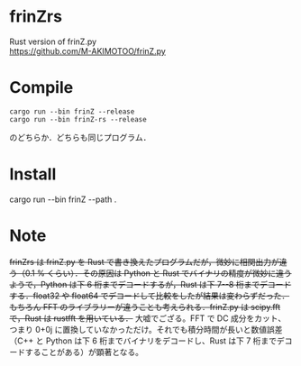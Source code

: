 # frinZrs
Rust version of frinZ.py  
https://github.com/M-AKIMOTOO/frinZ.py



# Compile
```
cargo run --bin frinZ --release  
cargo run --bin frinZ-rs --release
```
のどちらか．どちらも同じプログラム．

# Install  
cargo run --bin frinZ --path .  

# Note
~~frinZrs は frinZ.py を Rust で書き換えたプログラムだが，微妙に相関出力が違う（0.1 % くらい）．その原因は Python と Rust でバイナリの精度が微妙に違うようで，Python は下 6 桁までデコードするが，Rust は下 7--8 桁までデコードする．float32 や float64 でデコードして比較をしたが結果は変わらずだった．もちろん FFT のライブラリーが違うことも考えられる．frinZ.py は scipy.fft で，Rust は rustfft を用いている．~~
大嘘でござる。FFT で DC 成分をカット、つまり 0+0j に置換していなかっただけ。それでも積分時間が長いと数値誤差（C++ と Python は下 6 桁までバイナリをデコードし、Rust は下 7 桁までデコードすることがある）が顕著となる。

